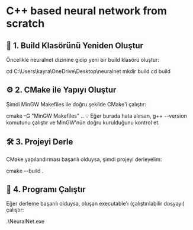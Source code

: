 # C++ based neural network from scratch


## 🔧 1. Build Klasörünü Yeniden Oluştur
Öncelikle neuralnet dizinine gidip yeni bir build klasörü oluştur:


cd C:\Users\kayra\OneDrive\Desktop\neuralnet
mkdir build
cd build

## ⚙️ 2. CMake ile Yapıyı Oluştur
Şimdi MinGW Makefiles ile doğru şekilde CMake'i çalıştır:


cmake -G "MinGW Makefiles" ..
💡 Eğer burada hata alırsan, g++ --version komutunu çalıştır ve MinGW'nün doğru kurulduğunu kontrol et.



## 🛠 3. Projeyi Derle
CMake yapılandırması başarılı olduysa, şimdi projeyi derleyelim:


cmake --build .
## 🚀 4. Programı Çalıştır
Eğer derleme başarılı olduysa, oluşan executable'ı (çalıştırılabilir dosyayı) çalıştır:


.\NeuralNet.exe